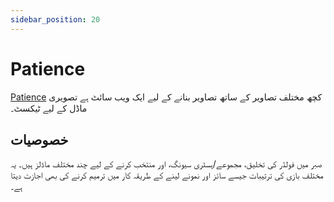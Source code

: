 ```yaml
---
sidebar_position: 20
---
```


# Patience

[Patience](https://www.patience.ai) کچھ مختلف تصاویر کے ساتھ تصاویر بنانے کے لیے ایک ویب سائٹ ہے
تصویری ماڈل کے لیے ٹیکسٹ۔


## خصوصیات

صبر میں فولڈر کی تخلیق، مجموعے/ہسٹری سیونگ، اور منتخب کرنے کے لیے چند مختلف ماڈلز ہیں۔
یہ مختلف بازی کی ترتیبات جیسے سائز اور نمونے لینے کے طریقہ کار میں ترمیم کرنے کی بھی اجازت دیتا ہے۔